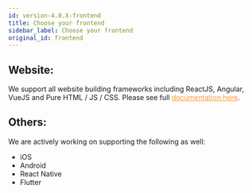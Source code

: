 ```yaml
---
id: version-4.0.X-frontend
title: Choose your frontend
sidebar_label: Choose your frontend
original_id: frontend
---
```


## Website: 
We support all website building frameworks including ReactJS, Angular, VueJS and Pure HTML / JS / CSS. Please see full <a href="https://supertokens.github.io/supertokens-website/docs/introduction/why" target="_blank" style="color: #ff9933">documentation here</a>.

## Others:
We are actively working on supporting the following as well:
- iOS
- Android
- React Native
- Flutter